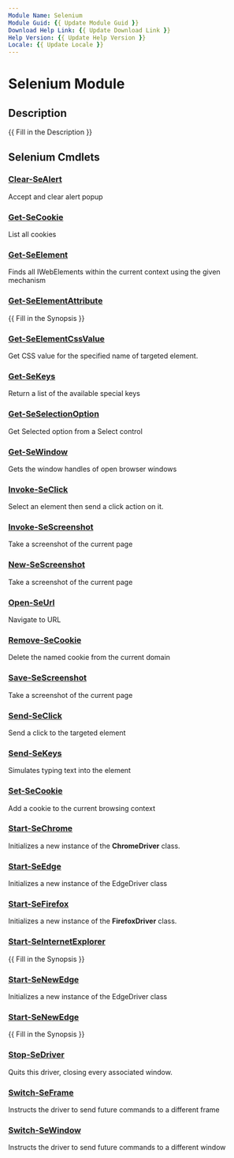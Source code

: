 ```yaml
---
Module Name: Selenium
Module Guid: {{ Update Module Guid }}
Download Help Link: {{ Update Download Link }}
Help Version: {{ Update Help Version }}
Locale: {{ Update Locale }}
---
```


# Selenium Module
## Description
{{ Fill in the Description }}

## Selenium Cmdlets
### [Clear-SeAlert](Clear-SeAlert.md)
Accept and clear alert popup

### [Get-SeCookie](Get-SeCookie.md)
List all cookies

### [Get-SeElement](Get-SeElement.md)
	
Finds all IWebElements within the current context using the given mechanism

### [Get-SeElementAttribute](Get-SeElementAttribute.md)
{{ Fill in the Synopsis }}

### [Get-SeElementCssValue](Get-SeElementCssValue.md)
Get CSS value for the specified name of targeted element.

### [Get-SeKeys](Get-SeKeys.md)
Return a list of the available special keys

### [Get-SeSelectionOption](Get-SeSelectionOption.md)
Get Selected option from a Select control

### [Get-SeWindow](Get-SeWindow.md)
Gets the window handles of open browser windows

### [Invoke-SeClick](Invoke-SeClick.md)
Select an element then send a click action on it.

### [Invoke-SeScreenshot](Invoke-SeScreenshot.md)
Take a screenshot of the current page

### [New-SeScreenshot](New-SeScreenshot.md)
Take a screenshot of the current page

### [Open-SeUrl](Open-SeUrl.md)
Navigate to URL

### [Remove-SeCookie](Remove-SeCookie.md)
Delete the named cookie from the current domain

### [Save-SeScreenshot](Save-SeScreenshot.md)
Take a screenshot of the current page

### [Send-SeClick](Send-SeClick.md)
Send a click to the targeted element

### [Send-SeKeys](Send-SeKeys.md)
Simulates typing text into the element

### [Set-SeCookie](Set-SeCookie.md)
Add a cookie to the current browsing context

### [Start-SeChrome](Start-SeChrome.md)
Initializes a new instance of the **ChromeDriver** class. 

### [Start-SeEdge](Start-SeEdge.md)
Initializes a new instance of the EdgeDriver class

### [Start-SeFirefox](Start-SeFirefox.md)
Initializes a new instance of the **FirefoxDriver** class.

### [Start-SeInternetExplorer](Start-SeInternetExplorer.md)
{{ Fill in the Synopsis }}

### [Start-SeNewEdge](Start-SeNewEdge.md)
Initializes a new instance of the EdgeDriver class

### [Start-SeNewEdge](Start-SeNewEdge.md)
{{ Fill in the Synopsis }}

### [Stop-SeDriver](Stop-SeDriver.md)
Quits this driver, closing every associated window.

### [Switch-SeFrame](Switch-SeFrame.md)
Instructs the driver to send future commands to a different frame

### [Switch-SeWindow](Switch-SeWindow.md)
Instructs the driver to send future commands to a different window

